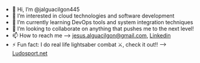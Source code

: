 - 👋 Hi, I’m @jalguacilgon445
- 👀 I’m interested in cloud technologies and software development
- 🌱 I’m currently learning DevOps tools and system integration techniques
- 💞️ I’m looking to collaborate on anything that pushes me to the next level!
- 📫 How to reach me --> jesus.alguacilgon@gmail.com, [Linkedin](https://www.linkedin.com/in/jesus-alguacil-gonzalez-946744a1/)
- ⚡ Fun fact: I do real life lightsaber combat ⚔️, check it out!! --> [Ludosport.net](http://www.ludosport.net/)

<!---
jalguacilgon445/jalguacilgon445 is a ✨ special ✨ repository because its `README.md` (this file) appears on your GitHub profile.
You can click the Preview link to take a look at your changes.
--->
